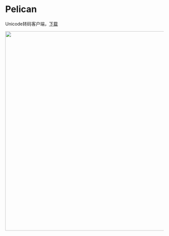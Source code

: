 # Pelican
Unicode转码客户端，<a href="http://vdisk.weibo.com/s/yVcSbNb-KsIiy">下载</a>

<img src="https://raw.githubusercontent.com/stormtea123/pelican/master/assets/pelican.jpg" alt="" width="592" height="634">
